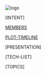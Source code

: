 ![logo](https://rawgit.com/trekshcool/Ironman3/blob/master/Image/Screen%20Shot%202018-09-30%20at%2022.25.20.png)

[INTENT]

[MEMBERS](https://github.com/trekshcool/Ironman3/title) 

[PLOT-TIMELINE](https://trekshcool.github.io/Ironman3/timeline)

[PRESENTATION]

[TECH-LIST]

[TOPICS]




